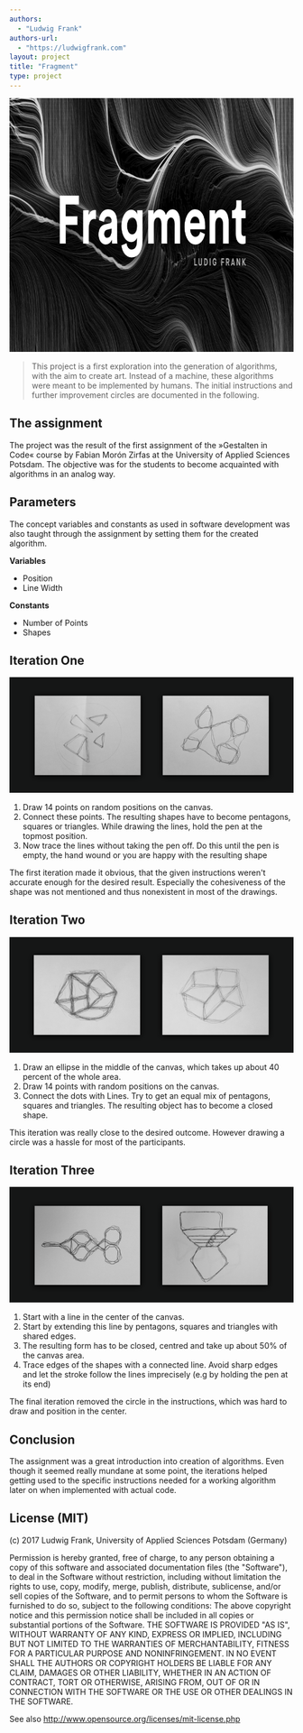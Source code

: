 ```yaml
--- 
authors: 
  - "Ludwig Frank"
authors-url: 
  - "https://ludwigfrank.com"
layout: project
title: "Fragment"
type: project
---
```


<img src="./splash.png" alt="alt text" width="100%" height="450">

> This project is a first exploration into the generation of algorithms, with the aim to create art. Instead of a machine, these algorithms were meant to be implemented by humans. The initial instructions and further improvement circles are documented in the following. 

## The assignment
The project was the result of the first assignment of the »Gestalten in Code« course by Fabian Morón Zirfas at the University of Applied Sciences Potsdam. The objective was for the students to become acquainted with algorithms in an analog way. 


## Parameters
The concept variables and constants as used in software development was also taught through the assignment by setting them for the created algorithm.

**Variables**
- Position
- Line Width

**Constants**
- Number of Points 
- Shapes

## Iteration One
![](./assets/images/1.png) 
1. Draw 14 points on random positions on the canvas.
2. Connect these points. The resulting shapes have to become pentagons, squares or triangles. While drawing the lines, hold the pen at the topmost position.
3. Now trace the lines without taking the pen off. Do this until the pen is empty, the hand wound or you are happy with the resulting shape

The first iteration made it obvious, that the given instructions weren't accurate enough for the desired result. Especially the cohesiveness of the shape was not mentioned and thus nonexistent in most of the drawings.

## Iteration Two
![](./assets/images/2.png) 
1. Draw an ellipse in the middle of the canvas, which takes up about 40 percent of the whole area.
2. Draw 14 points with random positions on the canvas.
3. Connect the dots with Lines. Try to get an equal mix of pentagons, squares and triangles. The resulting object has to become a closed shape.

This iteration was really close to the desired outcome. However drawing a circle was a hassle for most of the participants.

## Iteration Three
![](./assets/images/3.png) 
1. Start with a line in the center of the canvas.
2. Start by extending this line by pentagons, squares and triangles with shared edges.
3. The resulting form has to be closed, centred and take up about 50% of the canvas area.
4. Trace edges of the shapes with a connected line. Avoid sharp edges and let the stroke follow the lines imprecisely (e.g by holding the pen at its end)

The final iteration removed the circle in the instructions, which was hard to draw and position in the center. 

## Conclusion
The assignment was a great introduction into creation of algorithms. Even though it seemed really mundane at some point, the iterations helped getting used to the specific instructions needed for a working algorithm later on when implemented with actual code.

## License (MIT)

(c) 2017 Ludwig Frank, University of Applied Sciences Potsdam (Germany)

Permission is hereby granted, free of charge, to any person obtaining a copy of this software and associated documentation files (the "Software"), to deal in the Software without restriction, including without limitation the rights to use, copy, modify, merge, publish, distribute, sublicense, and/or sell copies of the Software, and to permit persons to whom the Software is furnished to do so, subject to the following conditions:
The above copyright notice and this permission notice shall be included in all copies or substantial portions of the Software.
THE SOFTWARE IS PROVIDED "AS IS", WITHOUT WARRANTY OF ANY KIND, EXPRESS OR IMPLIED, INCLUDING BUT NOT LIMITED TO THE WARRANTIES OF MERCHANTABILITY, FITNESS FOR A PARTICULAR PURPOSE AND NONINFRINGEMENT. IN NO EVENT SHALL THE AUTHORS OR COPYRIGHT HOLDERS BE LIABLE FOR ANY CLAIM, DAMAGES OR OTHER LIABILITY, WHETHER IN AN ACTION OF CONTRACT, TORT OR OTHERWISE, ARISING FROM, OUT OF OR IN CONNECTION WITH THE SOFTWARE OR THE USE OR OTHER DEALINGS IN THE SOFTWARE.

See also http://www.opensource.org/licenses/mit-license.php

